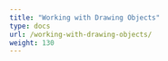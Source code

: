 ```yaml
---
title: "Working with Drawing Objects"
type: docs
url: /working-with-drawing-objects/
weight: 130
---
```



